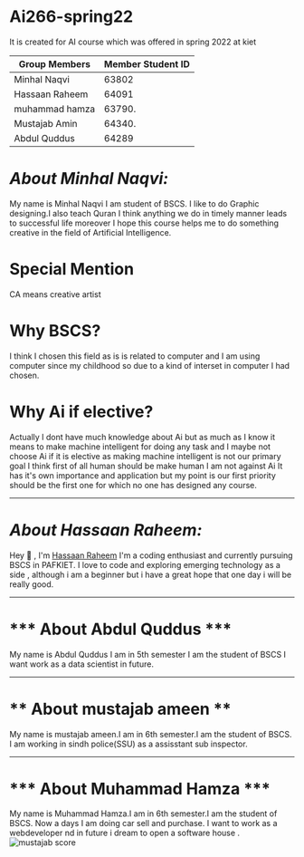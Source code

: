 # Ai266-spring22
It is created for AI course which was offered in spring 2022 at kiet

| Group Members   | Member Student ID |
| --------------- | ----------------- |
| Minhal Naqvi    | 63802             |
| Hassaan Raheem  | 64091             |
| muhammad hamza  | 63790.            |
| Mustajab Amin   | 64340.            |
| Abdul Quddus    | 64289             |


# ***About Minhal Naqvi:***

My name is Minhal Naqvi I am student of BSCS. I like to do Graphic designing.I also teach Quran I think anything we do in timely manner leads to successful life moreover I hope this course helps me to do something creative in the field of Artificial Intelligence.

# Special Mention

CA means creative artist

# Why BSCS?

I think I chosen this field as is is related to computer and I am using computer since my childhood so due to a kind of interset in computer I had chosen.

# Why Ai if elective?

Actually I dont have much knowledge about Ai but as much as I know it means to make machine intelligent for doing any task and I maybe not choose Ai if it is elective as making machine intelligent is not our primary goal I think first of all human should be make human I am not against Ai It has it's own importance and application but my point is our first priority should be the first one for which no one has designed any course.

<hr>

# ***About Hassaan Raheem:***

Hey 👋 , I'm [Hassaan Raheem](https://github.com/Hassaan-07 "Coding Enthusiast") I'm a coding enthusiast and currently pursuing BSCS in PAFKIET. I love to code and exploring emerging technology as a side , although i am a beginner but i have a great hope that one day i will be really good.

<hr>

# *** About Abdul Quddus ***
My name is Abdul Quddus I am in 5th semester I am the student of BSCS I want work as a data scientist in future.

<hr>

# ** About mustajab ameen **
My name is mustajab ameen.I am in 6th semester.I am the student of BSCS. I am working in sindh police(SSU) as a assisstant sub inspector.


<hr>

# *** About Muhammad Hamza ***
My name is Muhammad Hamza.I am in 6th semester.I am the student of BSCS. Now a days I am doing car sell and purchase. I want to work as a webdeveloper nd in future i dream to open a software house .
![mustajab score](https://user-images.githubusercontent.com/99421338/169545399-dd5ccfe5-6334-4f0e-9434-0cb2daf3b4b3.JPG)

